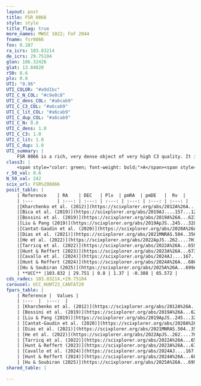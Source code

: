 ```yaml
---
layout: post
title: FSR 0866
style: style
title_flag: true
more_names: MWSC 1022; FoF 2044
fname: fsr0866
fov: 0.287
ra_icrs: 103.83214
de_icrs: 29.75104
glon: 186.32426
glat: 13.84828
r50: 8.6
plx: 0.8
UTI: "0.96"
UTI_COLOR: "#a9d1bc"
UTI_C_N_COL: "#c9e8c8"
UTI_C_dens_COL: "#a6cab9"
UTI_C_C3_COL: "#a6cab9"
UTI_C_lit_COL: "#a6cab9"
UTI_C_dup_COL: "#a6cab9"
UTI_C_N: 0.8
UTI_C_dens: 1.0
UTI_C_C3: 1.0
UTI_C_lit: 1.0
UTI_C_dup: 1.0
UTI_summary: |
    FSR 0866 is a rich, very dense object of very high C3 quality. It is very well-studied in the literature.
class3: |
    <span style="color: green; font-weight: bold;">A</span><span style="color: green; font-weight: bold;">A</span>
r_50_val: 8.6
N_50_val: 242
scix_url: FSR%200866
posit_table: |
    | Reference    | RA    | DEC   | Plx  | pmRA  | pmDE   |  Rv  |
    | :---         | :---: | :---: | :---: | :---: | :---: | :---: |
    |[Kharchenko et al. (2012)](https://scixplorer.org/abs/2012A%26A...543A.156K) | 103.815 | 29.73 | -- | -1.19 | -1.0 | -- |
    |[Bica et al. (2019)](https://scixplorer.org/abs/2019AJ....157...12B) | 103.825 | 29.738 | -- | -- | -- | -- |
    |[Bossini et al. (2019)](https://scixplorer.org/abs/2019A%26A...623A.108B) | 103.823 | 29.745 | -- | -- | -- | -- |
    |[Liu & Pang (2019)](https://scixplorer.org/abs/2019ApJS..245...32L) | 103.823 | 29.765 | 0.796 | 1.401 | -0.362 | -- |
    |[Cantat-Gaudin et al. (2020)](https://scixplorer.org/abs/2020A%26A...640A...1C) | 103.823 | 29.745 | 0.812 | 1.405 | -0.443 | -- |
    |[Dias et al. (2021)](https://scixplorer.org/abs/2021MNRAS.504..356D) | 103.825 | 29.748 | 0.814 | 1.407 | -0.426 | 65.554 |
    |[He et al. (2022)](https://scixplorer.org/abs/2022ApJS..262....7H) | 103.834 | 29.744 | 0.803 | 1.366 | -0.389 | -- |
    |[Tarricq et al. (2022)](https://scixplorer.org/abs/2022A%26A...659A..59T) | 103.83 | 29.747 | 0.794 | 1.366 | -0.398 | -- |
    |[Hunt & Reffert (2023)](https://scixplorer.org/abs/2023A%26A...673A.114H) | 103.836 | 29.741 | 0.802 | 1.359 | -0.388 | 65.252 |
    |[Cavallo et al. (2024)](https://scixplorer.org/abs/2024AJ....167...12C) | 103.832 | 29.756 | 0.802 | -- | -- | -- |
    |[Hunt & Reffert (2024)](https://scixplorer.org/abs/2024A%26A...686A..42H) | 103.836 | 29.741 | 0.802 | 1.359 | -0.388 | 65.252 |
    |[Hu & Soubiran (2025)](https://scixplorer.org/abs/2025A%26A...699A.246H) | 103.832 | 29.756 | -- | -- | -- | -- |
    | **UCC** |103.832 | 29.751 | 0.8 | 1.37 | -0.388 | 65.572 | 
cds_radec: 103.83214,+29.75104
carousel: UCC_HUNT23_CANTAT20
fpars_table: |
    | Reference |  Values |
    | :---  |  :---:  |
    | [Kharchenko et al. (2012)](https://scixplorer.org/abs/2012A%26A...543A.156K) | `e_bv=0.291, distance=1664, log_age=9.2` |
    | [Bossini et al. (2019)](https://scixplorer.org/abs/2019A%26A...623A.108B) | `AV=0.487, Dist=10.885, logA=9.255, Fe/H=0.0` |
    | [Liu & Pang (2019)](https://scixplorer.org/abs/2019ApJS..245...32L) | `Age=2.82, Z=0.0` |
    | [Cantat-Gaudin et al. (2020)](https://scixplorer.org/abs/2020A%26A...640A...1C) | `AVNN=0.29, DMNN=10.49, AgeNN=9.33` |
    | [Dias et al. (2021)](https://scixplorer.org/abs/2021MNRAS.504..356D) | `Av=0.191, Dist=1215, logage=9.569, [Fe/H]=-0.06` |
    | [He et al. (2022)](https://scixplorer.org/abs/2022ApJS..262....7H) | `A0=0.15, logAge=9.6` |
    | [Tarricq et al. (2022)](https://scixplorer.org/abs/2022A%26A...659A..59T) | `Dist=1211, logAgeNN=9.31` |
    | [Hunt & Reffert (2023)](https://scixplorer.org/abs/2023A%26A...673A.114H) | `AV50=0.095, diffAV50=0.775, MOD50=10.319, logAge50=9.323` |
    | [Cavallo et al. (2024)](https://scixplorer.org/abs/2024AJ....167...12C) | `AV50=0.0, dMod50=10.43, logAge50=9.53, [Fe/H]50=0.36` |
    | [Hunt & Reffert (2024)](https://scixplorer.org/abs/2024A%26A...686A..42H) | `MassJ=640.101` |
    | [Hu & Soubiran (2025)](https://scixplorer.org/abs/2025A%26A...699A.246H) | `MA22=-0.2, MA23f=-0.24, MA23g=-0.09, MZ23=-0.13, MK24=-0.17, MF24=-0.12` |
shared_table: |
    
---
```

